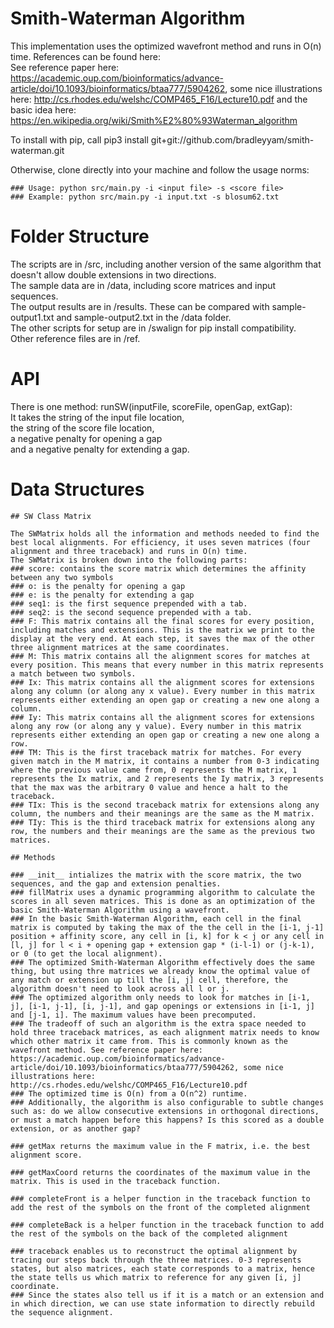 # Smith-Waterman Algorithm

This implementation uses the optimized wavefront method and runs in O(n) time. References can be found here:  
See reference paper here: https://academic.oup.com/bioinformatics/advance-article/doi/10.1093/bioinformatics/btaa777/5904262, some nice illustrations here: http://cs.rhodes.edu/welshc/COMP465_F16/Lecture10.pdf and the basic idea here: https://en.wikipedia.org/wiki/Smith%E2%80%93Waterman_algorithm 

To install with pip, call pip3 install git+git://github.com/bradleyyam/smith-waterman.git  

Otherwise, clone directly into your machine and follow the usage norms:   

```
### Usage: python src/main.py -i <input file> -s <score file>
### Example: python src/main.py -i input.txt -s blosum62.txt
```

# Folder Structure

The scripts are in /src, including another version of the same algorithm that doesn't allow double extensions in two directions.  
The sample data are in /data, including score matrices and input sequences.  
The output results are in /results. These can be compared with sample-output1.txt and sample-output2.txt in the /data folder.  
The other scripts for setup are in /swalign for pip install compatibility.  
Other reference files are in /ref.  

# API

There is one method: runSW(inputFile, scoreFile, openGap, extGap):  
    It takes the string of the input file location,  
    the string of the score file location,  
    a negative penalty for opening a gap  
    and a negative penalty for extending a gap.  

# Data Structures

```
## SW Class Matrix

The SWMatrix holds all the information and methods needed to find the best local alignments. For efficiency, it uses seven matrices (four alignment and three traceback) and runs in O(n) time. 
The SWMatrix is broken down into the following parts:
### score: contains the score matrix which determines the affinity between any two symbols
### o: is the penalty for opening a gap
### e: is the penalty for extending a gap
### seq1: is the first sequence prepended with a tab.
### seq2: is the second sequence prepended with a tab.
### F: This matrix contains all the final scores for every position, including matches and extensions. This is the matrix we print to the display at the very end. At each step, it saves the max of the other three alignment matrices at the same coordinates.
### M: This matrix contains all the alignment scores for matches at every position. This means that every number in this matrix represents a match between two symbols.
### Ix: This matrix contains all the alignment scores for extensions along any column (or along any x value). Every number in this matrix represents either extending an open gap or creating a new one along a column.
### Iy: This matrix contains all the alignment scores for extensions along any row (or along any y value). Every number in this matrix represents either extending an open gap or creating a new one along a row.
### TM: This is the first traceback matrix for matches. For every given match in the M matrix, it contains a number from 0-3 indicating where the previous value came from, 0 represents the M matrix, 1 represents the Ix matrix, and 2 represents the Iy matrix, 3 represents that the max was the arbitrary 0 value and hence a halt to the traceback.
### TIx: This is the second traceback matrix for extensions along any column, the numbers and their meanings are the same as the M matrix.
### TIy: This is the third traceback matrix for extensions along any row, the numbers and their meanings are the same as the previous two matrices.
```

```
## Methods

### __init__ intializes the matrix with the score matrix, the two sequences, and the gap and extension penalties.
### fillMatrix uses a dynamic programming algorithm to calculate the scores in all seven matrices. This is done as an optimization of the basic Smith-Waterman Algorithm using a wavefront.
### In the basic Smith-Waterman Algorithm, each cell in the final matrix is computed by taking the max of the the cell in the [i-1, j-1] position + affinity score, any cell in [i, k] for k < j or any cell in [l, j] for l < i + opening gap + extension gap * (i-l-1) or (j-k-1), or 0 (to get the local alignment).
### The optimized Smith-Waterman Algorithm effectively does the same thing, but using thre matrices we already know the optimal value of any match or extension up till the [i, j] cell, therefore, the algorithm doesn't need to look across all l or j.
### The optimized algorithm only needs to look for matches in [i-1, j], [i-1, j-1], [i, j-1], and gap openings or extensions in [i-1, j] and [j-1, i]. The maximum values have been precomputed.
### The tradeoff of such an algorithm is the extra space needed to hold three traceback matrices, as each alignment matrix needs to know which other matrix it came from. This is commonly known as the wavefront method. See reference paper here: https://academic.oup.com/bioinformatics/advance-article/doi/10.1093/bioinformatics/btaa777/5904262, some nice illustrations here: http://cs.rhodes.edu/welshc/COMP465_F16/Lecture10.pdf
### The optimized time is O(n) from a O(n^2) runtime.
### Additionally, the algorithm is also configurable to subtle changes such as: do we allow consecutive extensions in orthogonal directions, or must a match happen before this happens? Is this scored as a double extension, or as another gap? 

### getMax returns the maximum value in the F matrix, i.e. the best alignment score.

### getMaxCoord returns the coordinates of the maximum value in the matrix. This is used in the traceback function. 

### completeFront is a helper function in the traceback function to add the rest of the symbols on the front of the completed alignment

### completeBack is a helper function in the traceback function to add the rest of the symbols on the back of the completed alignment

### traceback enables us to reconstruct the optimal alignment by tracing our steps back through the three matrices. 0-3 represents states, but also matrices, each state corresponds to a matrix, hence the state tells us which matrix to reference for any given [i, j] coordinate.
### Since the states also tell us if it is a match or an extension and in which direction, we can use state information to directly rebuild the sequence alignment.
```

